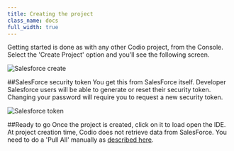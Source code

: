 ```yaml
---
title: Creating the project
class_name: docs
full_width: true
---
```


Getting started is done as with any other Codio project, from the Console. Select the 'Create Project' option and you'll see the following screen.

![Salesforce create](/img/docs/sf-create.png)


##SalesForce security token
You get this from SalesForce itself. Developer Salesforce users will be able to generate or reset their security token. Changing your password will require you to request a new security token. 

![Salesforce token](/img/docs/sf-setup.png)

##Ready to go
Once the project is created, click on it to load open the IDE. At project creation time, Codio does not retrieve data from SalesForce. You need to do a 'Pull All' manually as [described here](/docs/salesforce/sf-pull).

